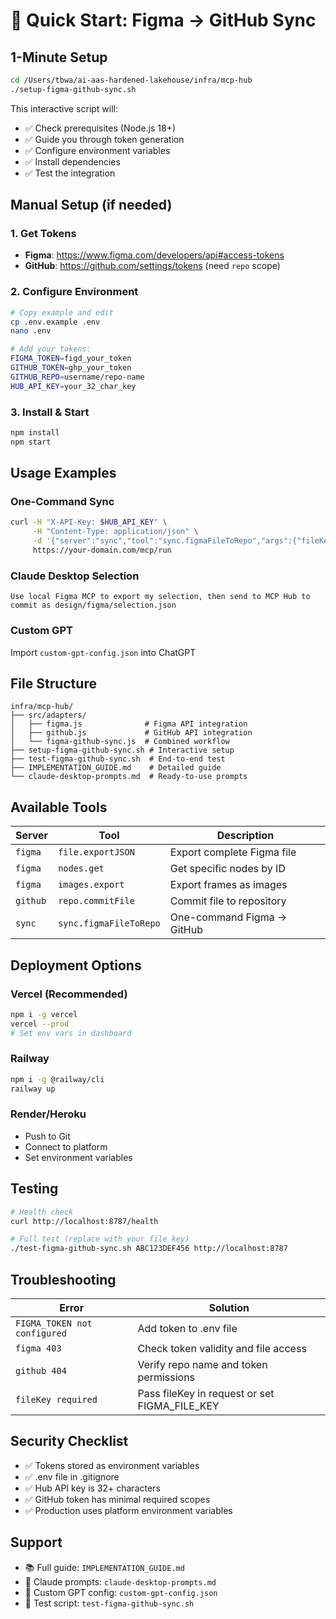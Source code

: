 # 🚀 Quick Start: Figma → GitHub Sync

## 1-Minute Setup

```bash
cd /Users/tbwa/ai-aas-hardened-lakehouse/infra/mcp-hub
./setup-figma-github-sync.sh
```

This interactive script will:
- ✅ Check prerequisites (Node.js 18+)
- ✅ Guide you through token generation
- ✅ Configure environment variables
- ✅ Install dependencies
- ✅ Test the integration

## Manual Setup (if needed)

### 1. Get Tokens
- **Figma**: https://www.figma.com/developers/api#access-tokens
- **GitHub**: https://github.com/settings/tokens (need `repo` scope)

### 2. Configure Environment
```bash
# Copy example and edit
cp .env.example .env
nano .env

# Add your tokens:
FIGMA_TOKEN=figd_your_token
GITHUB_TOKEN=ghp_your_token  
GITHUB_REPO=username/repo-name
HUB_API_KEY=your_32_char_key
```

### 3. Install & Start
```bash
npm install
npm start
```

## Usage Examples

### One-Command Sync
```bash
curl -H "X-API-Key: $HUB_API_KEY" \
     -H "Content-Type: application/json" \
     -d '{"server":"sync","tool":"sync.figmaFileToRepo","args":{"fileKey":"YOUR_FILE_KEY"}}' \
     https://your-domain.com/mcp/run
```

### Claude Desktop Selection
```
Use local Figma MCP to export my selection, then send to MCP Hub to commit as design/figma/selection.json
```

### Custom GPT
Import `custom-gpt-config.json` into ChatGPT

## File Structure
```
infra/mcp-hub/
├── src/adapters/
│   ├── figma.js              # Figma API integration
│   ├── github.js             # GitHub API integration  
│   └── figma-github-sync.js  # Combined workflow
├── setup-figma-github-sync.sh # Interactive setup
├── test-figma-github-sync.sh  # End-to-end test
├── IMPLEMENTATION_GUIDE.md    # Detailed guide
└── claude-desktop-prompts.md  # Ready-to-use prompts
```

## Available Tools

| Server | Tool | Description |
|--------|------|-------------|
| `figma` | `file.exportJSON` | Export complete Figma file |
| `figma` | `nodes.get` | Get specific nodes by ID |
| `figma` | `images.export` | Export frames as images |
| `github` | `repo.commitFile` | Commit file to repository |
| `sync` | `sync.figmaFileToRepo` | One-command Figma → GitHub |

## Deployment Options

### Vercel (Recommended)
```bash
npm i -g vercel
vercel --prod
# Set env vars in dashboard
```

### Railway
```bash
npm i -g @railway/cli
railway up
```

### Render/Heroku
- Push to Git
- Connect to platform
- Set environment variables

## Testing

```bash
# Health check
curl http://localhost:8787/health

# Full test (replace with your file key)
./test-figma-github-sync.sh ABC123DEF456 http://localhost:8787
```

## Troubleshooting

| Error | Solution |
|-------|----------|
| `FIGMA_TOKEN not configured` | Add token to .env file |
| `figma 403` | Check token validity and file access |
| `github 404` | Verify repo name and token permissions |
| `fileKey required` | Pass fileKey in request or set FIGMA_FILE_KEY |

## Security Checklist

- ✅ Tokens stored as environment variables
- ✅ .env file in .gitignore  
- ✅ Hub API key is 32+ characters
- ✅ GitHub token has minimal required scopes
- ✅ Production uses platform environment variables

## Support

- 📚 Full guide: `IMPLEMENTATION_GUIDE.md`
- 🤖 Claude prompts: `claude-desktop-prompts.md`
- 🔧 Custom GPT config: `custom-gpt-config.json`
- 🧪 Test script: `test-figma-github-sync.sh`